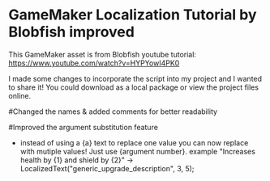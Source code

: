 # GameMaker Localization Tutorial by Blobfish improved

This GameMaker asset is from Blobfish youtube tutorial: https://www.youtube.com/watch?v=HYPYowI4PK0

I made some changes to incorporate the script into my project and I wanted to share it! You could download as a local package
or view the project files online.

#Changed the names & added comments for better readability

#Improved the argument substitution feature
  - instead of using a {a} text to replace one value you can now replace with mutiple values! Just use {argument number}.
    example "Increases health by {1} and shield by {2}" -> LocalizedText("generic_upgrade_description", 3, 5);
